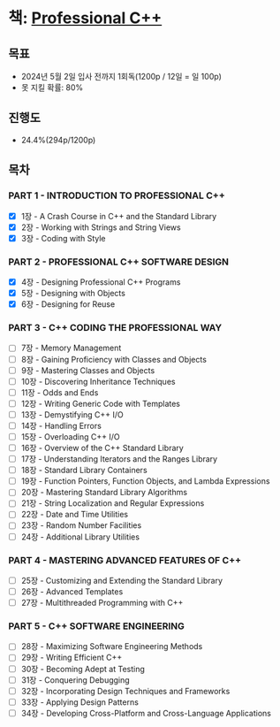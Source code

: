 # 책: [Professional C++](https://www.amazon.com/Professional-C-Marc-Gregoire/dp/1119695406)

## 목표
- 2024년 5월 2일 입사 전까지 1회독(1200p / 12일 = 일 100p)
- 못 지킬 확률: 80%

## 진행도
- 24.4%(294p/1200p)

## 목차

### PART 1 - INTRODUCTION TO PROFESSIONAL C++
- [x] 1장 - A Crash Course in C++ and the Standard Library
- [x] 2장 - Working with Strings and String Views
- [x] 3장 - Coding with Style
### PART 2 - PROFESSIONAL C++ SOFTWARE DESIGN 
- [x] 4장 - Designing Professional C++ Programs
- [x] 5장 - Designing with Objects
- [x] 6장 - Designing for Reuse
### PART 3 - C++ CODING THE PROFESSIONAL WAY
- [ ] 7장 - Memory Management
- [ ] 8장 - Gaining Proficiency with Classes and Objects
- [ ] 9장 - Mastering Classes and Objects
- [ ] 10장 - Discovering Inheritance Techniques
- [ ] 11장 - Odds and Ends
- [ ] 12장 - Writing Generic Code with Templates
- [ ] 13장 - Demystifying C++ I/O
- [ ] 14장 - Handling Errors
- [ ] 15장 - Overloading C++ I/O
- [ ] 16장 - Overview of the C++ Standard Library
- [ ] 17장 - Understanding Iterators and the Ranges Library
- [ ] 18장 - Standard Library Containers
- [ ] 19장 - Function Pointers, Function Objects, and Lambda Expressions
- [ ] 20장 - Mastering Standard Library Algorithms
- [ ] 21장 - String Localization and Regular Expressions
- [ ] 22장 - Date and Time Utilities
- [ ] 23장 - Random Number Facilities
- [ ] 24장 - Additional Library Utilities
### PART 4 - MASTERING ADVANCED FEATURES OF C++
- [ ] 25장 - Customizing and Extending the Standard Library
- [ ] 26장 - Advanced Templates
- [ ] 27장 - Multithreaded Programming with C++
### PART 5 - C++ SOFTWARE ENGINEERING
- [ ] 28장 - Maximizing Software Engineering Methods
- [ ] 29장 - Writing Efficient C++
- [ ] 30장 - Becoming Adept at Testing
- [ ] 31장 - Conquering Debugging
- [ ] 32장 - Incorporating Design Techniques and Frameworks
- [ ] 33장 - Applying Design Patterns
- [ ] 34장 - Developing Cross-Platform and Cross-Language Applications
